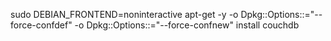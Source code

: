 sudo DEBIAN_FRONTEND=noninteractive apt-get -y -o Dpkg::Options::="--force-confdef" -o Dpkg::Options::="--force-confnew" install couchdb
